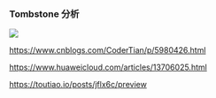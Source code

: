 ### Tombstone 分析



![](https://static.deepinout.com/deepinout/android-system/debug/20210305193844-25.jpg) 







https://www.cnblogs.com/CoderTian/p/5980426.html

https://www.huaweicloud.com/articles/13706025.html

https://toutiao.io/posts/jflx6c/preview